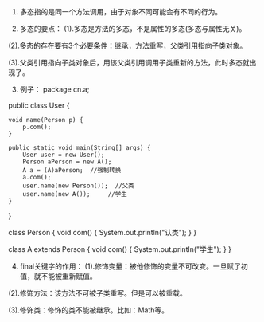 1. 多态指的是同一个方法调用，由于对象不同可能会有不同的行为。

2. 多态的要点：
(1).多态是方法的多态，不是属性的多态(多态与属性无关)。

(2).多态的存在要有3个必要条件：继承，方法重写，父类引用指向子类对象。

(3).父类引用指向子类对象后，用该父类引用调用子类重新的方法，此时多态就出现了。

3. 例子：
package cn.a;

public class User {
	
	void name(Person p) {
		p.com();
	}
	
	public static void main(String[] args) {
		User user = new User();
		Person aPerson = new A();
		A a = (A)aPerson;  //强制转换
		a.com();
		user.name(new Person());  //父类
		user.name(new A());		//学生
	}
}


class Person {
	void com() {
		System.out.println("认类");
	}
}

class A extends Person {
	void com() {
		System.out.println("学生");
	}
}

4. final关键字的作用：
(1).修饰变量：被他修饰的变量不可改变。一旦赋了初值，就不能被重新赋值。

(2).修饰方法：该方法不可被子类重写。但是可以被重载。

(3).修饰类：修饰的类不能被继承。比如：Math等。
